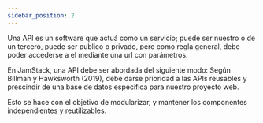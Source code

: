 ```yaml
---
sidebar_position: 2
---
```


Una API es un software que actuá como un servicio; puede ser nuestro o de un tercero, puede ser publico o privado, pero como regla general, debe poder accederse a el mediante una url con parámetros.


En JamStack, una API debe ser abordada del siguiente modo: Según Billman y Hawksworth (2019), debe darse prioridad a las APIs reusables y prescindir de una base de datos especifica para nuestro proyecto web.


Esto se hace con el objetivo de modularizar, y mantener los componentes independientes y reutilizables.